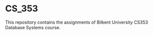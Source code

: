 # CS_353
This repository contains the assignments of Bilkent University CS353 Database Systems course.
